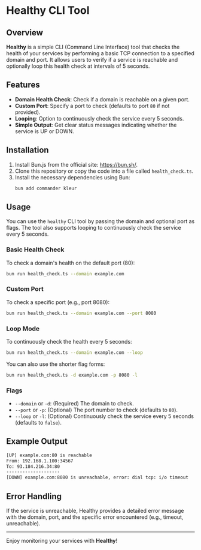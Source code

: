 
# Healthy CLI Tool

## Overview
**Healthy** is a simple CLI (Command Line Interface) tool that checks the health of your services by performing a basic TCP connection to a specified domain and port. It allows users to verify if a service is reachable and optionally loop this health check at intervals of 5 seconds.

## Features
- **Domain Health Check**: Check if a domain is reachable on a given port.
- **Custom Port**: Specify a port to check (defaults to port `80` if not provided).
- **Looping**: Option to continuously check the service every 5 seconds.
- **Simple Output**: Get clear status messages indicating whether the service is UP or DOWN.

## Installation
1. Install Bun.js from the official site: https://bun.sh/.
2. Clone this repository or copy the code into a file called `health_check.ts`.
3. Install the necessary dependencies using Bun:
   ```bash
   bun add commander kleur
   ```

## Usage
You can use the `healthy` CLI tool by passing the domain and optional port as flags. The tool also supports looping to continuously check the service every 5 seconds.

### Basic Health Check
To check a domain's health on the default port (80):
```bash
bun run health_check.ts --domain example.com
```

### Custom Port
To check a specific port (e.g., port 8080):
```bash
bun run health_check.ts --domain example.com --port 8080
```

### Loop Mode
To continuously check the health every 5 seconds:
```bash
bun run health_check.ts --domain example.com --loop
```

You can also use the shorter flag forms:
```bash
bun run health_check.ts -d example.com -p 8080 -l
```

### Flags
- `--domain` or `-d`: (Required) The domain to check.
- `--port` or `-p`: (Optional) The port number to check (defaults to `80`).
- `--loop` or `-l`: (Optional) Continuously check the service every 5 seconds (defaults to `false`).

## Example Output
```bash
[UP] example.com:80 is reachable
From: 192.168.1.100:34567
To: 93.184.216.34:80
--------------------
[DOWN] example.com:8080 is unreachable, error: dial tcp: i/o timeout
```

## Error Handling
If the service is unreachable, Healthy provides a detailed error message with the domain, port, and the specific error encountered (e.g., timeout, unreachable).

---

Enjoy monitoring your services with **Healthy**!
